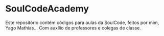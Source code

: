 # SoulCodeAcademy
Este repositório contém códigos para aulas da SoulCode, feitos por mim, Yago Mathias... Com auxílio de professores e colegas de classe.

